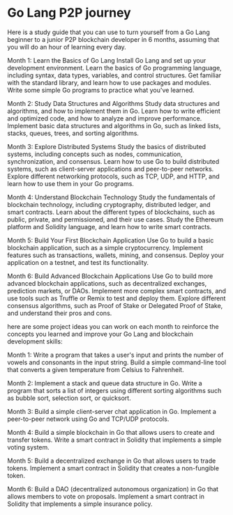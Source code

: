 # Go Lang P2P journey
 Here is a study guide that you can use to turn yourself from a Go Lang beginner to a junior P2P blockchain developer in 6 months, assuming that you will do an hour of learning every day.  
 
 Month 1: Learn the Basics of Go Lang  Install Go Lang and set up your development environment. Learn the basics of Go programming language, including syntax, data types, variables, and control structures. Get familiar with the standard library, and learn how to use packages and modules. Write some simple Go programs to practice what you've learned. 
 
Month 2: Study Data Structures and Algorithms  Study data structures and algorithms, and how to implement them in Go. Learn how to write efficient and optimized code, and how to analyze and improve performance. Implement basic data structures and algorithms in Go, such as linked lists, stacks, queues, trees, and sorting algorithms. 

Month 3: Explore Distributed Systems  Study the basics of distributed systems, including concepts such as nodes, communication, synchronization, and consensus. Learn how to use Go to build distributed systems, such as client-server applications and peer-to-peer networks. Explore different networking protocols, such as TCP, UDP, and HTTP, and learn how to use them in your Go programs. 

Month 4: Understand Blockchain Technology  Study the fundamentals of blockchain technology, including cryptography, distributed ledger, and smart contracts. Learn about the different types of blockchains, such as public, private, and permissioned, and their use cases. Study the Ethereum platform and Solidity language, and learn how to write smart contracts. 

Month 5: Build Your First Blockchain Application  Use Go to build a basic blockchain application, such as a simple cryptocurrency. Implement features such as transactions, wallets, mining, and consensus. Deploy your application on a testnet, and test its functionality. 

Month 6: Build Advanced Blockchain Applications  Use Go to build more advanced blockchain applications, such as decentralized exchanges, prediction markets, or DAOs. Implement more complex smart contracts, and use tools such as Truffle or Remix to test and deploy them. Explore different consensus algorithms, such as Proof of Stake or Delegated Proof of Stake, and understand their pros and cons.

here are some project ideas you can work on each month to reinforce the concepts you learned and improve your Go Lang and blockchain development skills:

Month 1:
Write a program that takes a user's input and prints the number of vowels and consonants in the input string.
Build a simple command-line tool that converts a given temperature from Celsius to Fahrenheit.

Month 2:
Implement a stack and queue data structure in Go.
Write a program that sorts a list of integers using different sorting algorithms such as bubble sort, selection sort, or quicksort.

Month 3:
Build a simple client-server chat application in Go.
Implement a peer-to-peer network using Go and TCP/UDP protocols.

Month 4:
Build a simple blockchain in Go that allows users to create and transfer tokens.
Write a smart contract in Solidity that implements a simple voting system.

Month 5:
Build a decentralized exchange in Go that allows users to trade tokens.
Implement a smart contract in Solidity that creates a non-fungible token.

Month 6:
Build a DAO (decentralized autonomous organization) in Go that allows members to vote on proposals.
Implement a smart contract in Solidity that implements a simple insurance policy.
